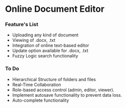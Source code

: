 # Online Document Editor

### Feature's List
- Uploading any kind of document
- Viewing of .docx, .txt
- Integration of online text-based editor
- Update option available for .docx, .txt
- Fuzzy Logic search functionality

### To Do
- Hierarchical Structure of folders and files
- Real-Time Collaboration
- Role-based access control (admin, editor, viewer).
- Implement autosave functionality to prevent data loss.
- Auto-complete functionality

